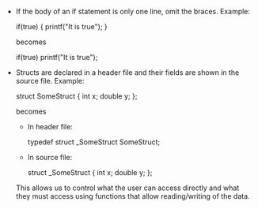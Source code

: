 - If the body of an if statement is only one line, omit the braces.
  Example:
  
	if(true)
	{
		printf("It is true");
	}
	
  becomes

	if(true)
		printf("It is true");


- Structs are declared in a header file and their fields are shown in
  the source file.
  Example:

	struct SomeStruct
	{
		int x;
		double y;
	};

  becomes

  - In header file:

       typedef struct _SomeStruct SomeStruct;

  - In source file:

       struct _SomeStruct
       {
		int x;
		double y;
	};

  This allows us to control what the user can access directly and what
  they must access using functions that allow reading/writing of the data.